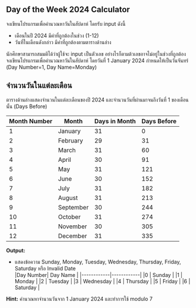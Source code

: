 ## Day of the Week 2024 Calculator

จงเขียนโปรแกรมเพื่อคำนวณหาวันในสัปดาห์ โดยรับ input ดังนี้
* เดือนในปี 2024 มีค่าที่ถูกต้องในช่วง (1-12)
* วันที่ในเดือนดังกล่าว มีค่าที่ถูกต้องตามตารางด้านล่าง
  
นักศึกษาสามารถสมมติได้ว่าผู้ใช้จะ input เป็นตัวเลข อย่างไรก็ตามต้วเลขอาจไม่อยู่ในช่วงที่ถูกต้อง
จงเขียนโปรแกรมเพื่อคำนวณหาวันในสัปดาห์ โดยวันที่ 1 January 2024 กำหนดให้เป็นวันจันทร์ (Day Number=1, Day Name=Monday)   

## จำนวนวันในแต่ละเดือน
ตารางด้านล่างแสดงจำนวนในแต่ละเดือนของปี 2024 และจำนวนวันที่ผ่านมาจนถึงวันที่ 1 ของเดือนนั้น (Days Before)

|Month Number| Month      | Days in Month | Days Before |
|------------|------------|---------------|---------------|
|1 | January    | 31            | 0            |
|2 | February   | 29            | 31            |
|3 | March      | 31            | 60            |
|4 | April      | 30            | 91            |
|5 | May        | 31            | 121            |
|6 | June       | 30            | 152            |
|7 | July       | 31            | 182            |
|8 | August     | 31            | 213             |
|9 | September  | 30            | 244             |
|10 | October    | 31            | 274            |
|11 | November   | 30            | 305             |
|12 | December   | 31            | 335            |


**Output:**
* แสดงข้อความ Sunday, Monday, Tuesday, Wednesday, Thursday, Friday, Saturday หรือ Invalid Date   
|Day Number| Day Name      | 
|------------|------------|
|0 | Sunday       | 
|1 | Monday    | 
|2 | Tuesday   | 
|3 | Wednesday      |
|4 | Thursday      | 
|5 | Friday       |
|6 | Saturday       | 

**Hint:**
คำนวณหาจำนวนวันจาก 1 January 2024 และทำการใช้ modulo 7


